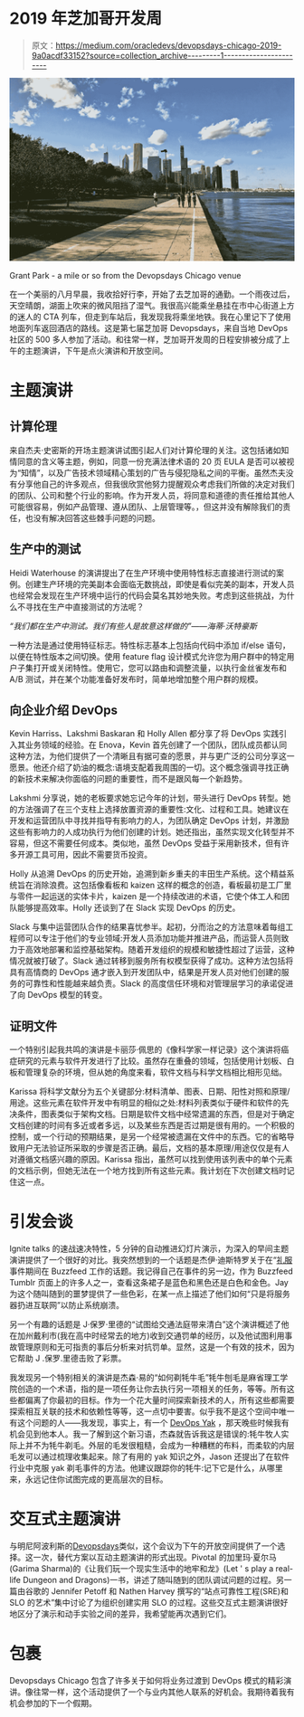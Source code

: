 # 2019 年芝加哥开发周

> 原文：<https://medium.com/oracledevs/devopsdays-chicago-2019-9a0acdf33152?source=collection_archive---------1----------------------->

![](img/1ee9306ce80cbd981d9620856408d4fc.png)

Grant Park - a mile or so from the Devopsdays Chicago venue

在一个美丽的八月早晨，我收拾好行李，开始了去芝加哥的通勤。一个雨夜过后，天空晴朗，湖面上吹来的微风阻挡了湿气。我很高兴能乘坐悬挂在市中心街道上方的迷人的 CTA 列车，但走到车站后，我发现我将乘坐地铁。我在心里记下了使用地面列车返回酒店的路线。这是第七届芝加哥 Devopsdays，来自当地 DevOps 社区的 500 多人参加了活动。和往常一样，芝加哥开发周的日程安排被分成了上午的主题演讲，下午是点火演讲和开放空间。

# 主题演讲

## 计算伦理

来自杰夫·史密斯的开场主题演讲试图引起人们对计算伦理的关注。这包括诸如知情同意的含义等主题，例如，同意一份充满法律术语的 20 页 EULA 是否可以被视为“知情”，以及广告技术领域精心策划的广告与侵犯隐私之间的平衡。虽然杰夫没有分享他自己的许多观点，但我很欣赏他努力提醒观众考虑我们所做的决定对我们的团队、公司和整个行业的影响。作为开发人员，将同意和道德的责任推给其他人可能很容易，例如产品管理、遵从团队、上层管理等。，但这并没有解除我们的责任，也没有解决回答这些棘手问题的问题。

## 生产中的测试

Heidi Waterhouse 的演讲提出了在生产环境中使用特性标志直接进行测试的案例。创建生产环境的完美副本会面临无数挑战，即使是看似完美的副本，开发人员也经常会发现在生产环境中运行的代码会莫名其妙地失败。考虑到这些挑战，为什么不寻找在生产中直接测试的方法呢？

*“我们都在生产中测试。我们有些人是故意这样做的”——海蒂·沃特豪斯*

一种方法是通过使用特征标志。特性标志基本上包括向代码中添加 if/else 语句，以便在特性版本之间切换。使用 feature flag 设计模式允许您为用户群中的特定用户子集打开或关闭特性。使用它，您可以路由和调整流量，以执行金丝雀发布和 A/B 测试，并在某个功能准备好发布时，简单地增加整个用户群的规模。

## 向企业介绍 DevOps

Kevin Harriss、Lakshmi Baskaran 和 Holly Allen 都分享了将 DevOps 实践引入其业务领域的经验。在 Enova，Kevin 首先创建了一个团队，团队成员都认同这种方法，为他们提供了一个清晰且有据可查的愿景，并与更广泛的公司分享这一愿景。他还介绍了奶油的概念:语境支配着我周围的一切。这个概念强调寻找正确的新技术来解决你面临的问题的重要性，而不是跟风每一个新趋势。

Lakshmi 分享说，她的老板要求她忘记今年的计划，带头进行 DevOps 转型。她的方法强调了在三个支柱上选择放置资源的重要性:文化、过程和工具。她建议在开发和运营团队中寻找并指导有影响力的人，为团队确定 DevOps 计划，并激励这些有影响力的人成功执行为他们创建的计划。她还指出，虽然实现文化转型并不容易，但这不需要任何成本。类似地，虽然 DevOps 受益于采用新技术，但有许多开源工具可用，因此不需要货币投资。

Holly 从追溯 DevOps 的历史开始，追溯到新乡重夫的丰田生产系统。这个精益系统旨在消除浪费。这包括像看板和 kaizen 这样的概念的创造，看板最初是工厂里与零件一起运送的实体卡片，kaizen 是一个持续改进的术语，它使个体工人和团队能够提高效率。Holly 还谈到了在 Slack 实现 DevOps 的历史。

Slack 与集中运营团队合作的结果喜忧参半。起初，分而治之的方法意味着每组工程师可以专注于他们的专业领域:开发人员添加功能并推进产品，而运营人员则致力于高效地部署和监控基础架构。随着开发组织的规模和敏捷性超过了运营，这种情况就被打破了。Slack 通过转移到服务所有权模型获得了成功。这种方法包括将具有高情商的 DevOps 通才嵌入到开发团队中，结果是开发人员对他们创建的服务的可靠性和性能越来越负责。Slack 的高度信任环境和对管理层学习的承诺促进了向 DevOps 模型的转变。

## 证明文件

一个特别引起我共鸣的演讲是卡丽莎·佩思的《像科学家一样记录》这个演讲将癌症研究的元素与软件开发进行了比较。虽然存在重叠的领域，包括使用计划板、白板和管理复杂的环境，但从她的角度来看，软件文档与科学文档相比相形见绌。

Karissa 将科学文献分为五个关键部分:材料清单、图表、日期、阳性对照和原理/用途。这些元素在软件开发中有明显的相似之处:材料列表类似于硬件和软件的先决条件，图表类似于架构文档。日期是软件文档中经常遗漏的东西，但是对于确定文档创建的时间有多近或者多远，以及某些东西是否过期是很有用的。一个积极的控制，或一个行动的预期结果，是另一个经常被遗漏在文件中的东西。它的省略导致用户无法验证所采取的步骤是否正确。最后，文档的基本原理/用途仅仅是有人对遵循文档感兴趣的原因。Karissa 指出，虽然可以找到使用该列表中的单个元素的文档示例，但她无法在一个地方找到所有这些元素。我计划在下次创建文档时记住这一点。

# 引发会谈

Ignite talks 的速战速决特性，5 分钟的自动推进幻灯片演示，为深入的早间主题演讲提供了一个很好的对比。我突然想到的一个话题是杰伊·迪斯特罗关于在“[礼服](https://en.wikipedia.org/wiki/The_dress)事件期间在 Buzzfeed 工作的话题。我记得自己在事件的另一边，作为 Buzzfeed Tumblr 页面上的许多人之一，查看这条裙子是蓝色和黑色还是白色和金色。Jay 为这个随叫随到的噩梦提供了一些色彩，在某一点上描述了他们如何“只是将服务器扔进互联网”以防止系统崩溃。

另一个有趣的话题是 J·保罗·里德的“试图给交通法庭带来清白”这个演讲概述了他在加州戴利市(我在高中时经常去的地方)收到交通罚单的经历，以及他试图利用事故管理原则和无可指责的事后分析来对抗罚单。显然，这是一个有效的技术，因为它帮助 J .保罗.里德击败了彩票。

我发现另一个特别相关的演讲是杰森·易的“如何剃牦牛毛”牦牛刨毛是麻省理工学院创造的一个术语，指的是一项任务让你去执行另一项相关的任务，等等。所有这些都偏离了你最初的目标。作为一个花大量时间探索新技术的人，所有这些都需要探索相互关联的技术和依赖性等等，这一点切中要害。似乎我不是这个空间中唯一有这个问题的人——我发现，事实上，有一个 [DevOps Yak](https://twitter.com/devopsyak) ，那天晚些时候我有机会见到他本人。我一了解到这个新习语，杰森就告诉我这是错误的:牦牛牧人实际上并不为牦牛剃毛。外层的毛发很粗糙，会成为一种糟糕的布料，而柔软的内层毛发可以通过梳理收集起来。除了有用的 yak 知识之外，Jason 还提出了在软件行业中克服 yak 剃毛事件的方法。他建议跟踪你的牦牛:记下它是什么，从哪里来，永远记住你试图完成的更高层次的目标。

# 交互式主题演讲

与明尼阿波利斯的[Devopsdays](/@m.r.boxell/devopsdays-minneapolis-2019-948a6f702a35)类似，这个会议为下午的开放空间提供了一个选择。这一次，替代方案以互动主题演讲的形式出现。Pivotal 的加里玛·夏尔马(Garima Sharma)的《让我们玩一个现实生活中的地牢和龙》(Let ' s play a real-life Dungeon and Dragons)一书，讲述了随叫随到的团队调试问题的过程。另一篇由谷歌的 Jennifer Petoff 和 Nathen Harvey 撰写的“站点可靠性工程(SRE)和 SLO 的艺术”集中讨论了为组织创建实用 SLO 的过程。这些交互式主题演讲很好地区分了演示和动手实验之间的差异，我希望能再次遇到它们。

# 包裹

Devopsdays Chicago 包含了许多关于如何将业务过渡到 DevOps 模式的精彩演讲。像往常一样，这个活动提供了一个与业内其他人联系的好机会。我期待着我有机会参加的下一个假期。